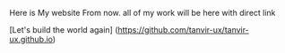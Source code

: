 Here is My website
From now. all of my work will be here with direct link

[Let's build the world again] (https://github.com/tanvir-ux/tanvir-ux.github.io)